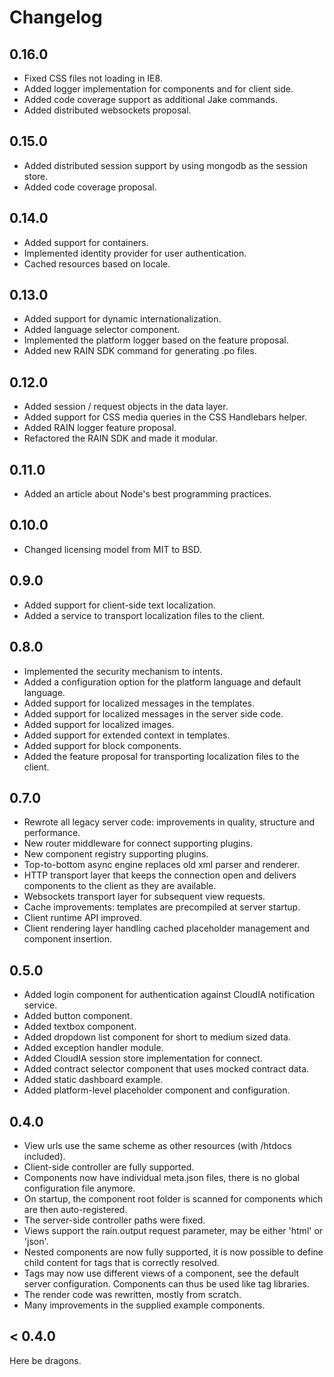 # Changelog

## 0.16.0

* Fixed CSS files not loading in IE8.
* Added logger implementation for components and for client side.
* Added code coverage support as additional Jake commands.
* Added distributed websockets proposal.

## 0.15.0

* Added distributed session support by using mongodb as the session store.
* Added code coverage proposal.

## 0.14.0

* Added support for containers.
* Implemented identity provider for user authentication.
* Cached resources based on locale.

## 0.13.0

* Added support for dynamic internationalization.
* Added language selector component.
* Implemented the platform logger based on the feature proposal.
* Added new RAIN SDK command for generating .po files.

## 0.12.0

* Added session / request objects in the data layer.
* Added support for CSS media queries in the CSS Handlebars helper.
* Added RAIN logger feature proposal.
* Refactored the RAIN SDK and made it modular.

## 0.11.0

* Added an article about Node's best programming practices.

## 0.10.0

* Changed licensing model from MIT to BSD.

## 0.9.0

* Added support for client-side text localization.
* Added a service to transport localization files to the client.

## 0.8.0

* Implemented the security mechanism to intents.
* Added a configuration option for the platform language and default language.
* Added support for localized messages in the templates.
* Added support for localized messages in the server side code.
* Added support for localized images.
* Added support for extended context in templates.
* Added support for block components.
* Added the feature proposal for transporting localization files to the client.

## 0.7.0

* Rewrote all legacy server code: improvements in quality, structure and performance.
* New router middleware for connect supporting plugins.
* New component registry supporting plugins.
* Top-to-bottom async engine replaces old xml parser and renderer.
* HTTP transport layer that keeps the connection open and delivers components to the client as they are available.
* Websockets transport layer for subsequent view requests.
* Cache improvements: templates are precompiled at server startup.
* Client runtime API improved.
* Client rendering layer handling cached placeholder management and component insertion.

## 0.5.0

* Added login component for authentication against CloudIA notification service.
* Added button component.
* Added textbox component.
* Added dropdown list component for short to medium sized data.
* Added exception handler module.
* Added CloudIA session store implementation for connect.
* Added contract selector component that uses mocked contract data.
* Added static dashboard example.
* Added platform-level placeholder component and configuration.

## 0.4.0

* View urls use the same scheme as other resources (with /htdocs included).
* Client-side controller are fully supported.
* Components now have individual meta.json files, there is no global configuration file anymore.
* On startup, the component root folder is scanned for components which are then auto-registered.
* The server-side controller paths were fixed.
* Views support the rain.output request parameter, may be either 'html' or 'json'.
* Nested components are now fully supported, it is now possible to define child content for tags that is correctly
  resolved.
* Tags may now use different views of a component, see the default server configuration. Components can thus be used
  like tag libraries.
* The render code was rewritten, mostly from scratch.
* Many improvements in the supplied example components.

## < 0.4.0

Here be dragons.

